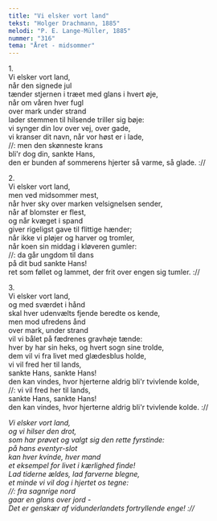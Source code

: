 ```yaml
---
title: "Vi elsker vort land"
tekst: "Holger Drachmann, 1885"
melodi: "P. E. Lange-Müller, 1885"
nummer: "316"
tema: "Året - midsommer"
---
```

1.<br>
Vi elsker vort land,<br>
når den signede jul<br>
tænder stjernen i træet med glans i hvert øje,<br>
når om våren hver fugl<br>
over mark under strand<br>
lader stemmen til hilsende triller sig bøje:<br>
vi synger din lov over vej, over gade,<br>
vi kranser dit navn, når vor høst er i lade,<br>
//: men den skønneste krans<br>
bli'r dog din, sankte Hans,<br>
den er bunden af sommerens hjerter så varme, så glade. ://<br>

2.<br>
Vi elsker vort land,<br>
men ved midsommer mest,<br>
når hver sky over marken velsignelsen sender,<br>
når af blomster er flest,<br>
og når kvæget i spand<br>
giver rigeligst gave til flittige hænder;<br>
når ikke vi pløjer og harver og tromler,<br>
når koen sin middag i kløveren gumler:<br>
//: da går ungdom til dans<br>
på dit bud sankte Hans!<br>
ret som føllet og lammet, der frit over engen sig tumler. ://<br>

3.<br>
Vi elsker vort land,<br>
og med sværdet i hånd<br>
skal hver udenvælts fjende beredte os kende,<br>
men mod ufredens ånd<br>
over mark, under strand<br>
vil vi bålet på fædrenes gravhøje tænde:<br>
hver by har sin heks, og hvert sogn sine trolde,<br>
dem vil vi fra livet med glædesblus holde,<br>
vi vil fred her til lands,<br>
sankte Hans, sankte Hans!<br>
den kan vindes, hvor hjerterne aldrig bli'r tvivlende kolde,<br>
//: vi vil fred her til lands,<br>
sankte Hans, sankte Hans!<br>
den kan vindes, hvor hjerterne aldrig bli'r tvivlende kolde. ://<br>

*Vi elsker vort land,<br>
og vi hilser den drot,<br>
som har prøvet og valgt sig den rette fyrstinde:<br>
på hans eventyr-slot<br>
kan hver kvinde, hver mand<br>
et eksempel for livet i kærlighed finde!<br>
Lad tiderne ældes, lad farverne blegne,<br>
et minde vi vil dog i hjertet os tegne:<br>
//: fra sagnrige nord<br>
gaar en glans over jord -<br>
Det er genskær af vidunderlandets fortryllende enge! ://<br>*
